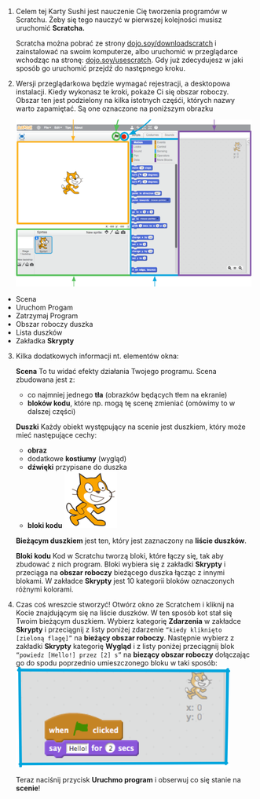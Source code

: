 1. Celem tej Karty Sushi jest nauczenie Cię tworzenia programów w Scratchu. Żeby się tego nauczyć w pierwszej kolejności musisz uruchomić **Scratcha.**

   Scratcha można pobrać ze strony [dojo.soy/downloadscratch](dojo.soy/downloadscratch) i zainstalować  na swoim komputerze, albo uruchomić w przeglądarce wchodząc na stronę: [dojo.soy/usescratch](dojo.soy/usescratch). Gdy już zdecydujesz w jaki sposób go uruchomić przejdź do następnego kroku.

2. Wersji przeglądarkowa będzie wymagać rejestracji, a desktopowa instalacji. Kiedy wykonasz te kroki, pokaże Ci się obszar roboczy.
   Obszar ten jest podzielony na kilka istotnych częśći, których nazwy warto zapamiętać. Są one oznaczone na poniższym obrazku

   ![](assets/setup1.png)

* Scena
* Uruchom Progam
* Zatrzymaj Program
* Obszar roboczy duszka
* Lista duszków
* Zakładka **Skrypty**

3. Kilka dodatkowych informacji nt. elementów okna:

    **Scena**
    To tu widać efekty działania Twojego programu. Scena zbudowana jest z: 
    * co najmniej jednego **tła** \(obrazków będących tłem na ekranie\)
    * **bloków kodu**, które np. mogą tę scenę zmieniać \(omówimy to w dalszej części\)
    
    **Duszki**
    Każdy obiekt występujący na scenie jest duszkiem, który może mieć następujące cechy:
    * **obraz**
    * dodatkowe **kostiumy** \(wygląd\)
    * **dźwięki** przypisane do duszka
    * **bloki kodu** ![](assets/setup2.png)

    **Bieżącym duszkiem** jest ten, który jest zaznaczony na **liście duszków**.

    **Bloki kodu**
    Kod w Scratchu tworzą bloki, które łączy się,  tak aby zbudować z nich program. Bloki wybiera się z zakładki **Skrypty** i przeciąga na **obszar roboczy** bieżącego duszka łącząc z innymi blokami.
    W zakładce **Skrypty** jest 10 kategorii bloków oznaczonych różnymi kolorami.

4. Czas coś wreszcie stworzyć! Otwórz okno ze Scratchem i kliknij na Kocie znajdującym się na liście duszków. W ten sposób kot stał się Twoim bieżącym duszkiem. 
    Wybierz kategorię **Zdarzenia** w zakładce **Skrypty** i przeciągnij z listy poniżej zdarzenie `“kiedy kliknięto [zieloną flagę]”` na **bieżący obszar roboczy**.
    Następnie wybierz z zakładki **Skrypty** kategorię **Wygląd** i z listy poniżej przeciągnij blok `“powiedz [Hello!] przez [2] s”` na **biezący obszar roboczy** dołączając go do spodu poprzednio umieszczonego bloku w taki sposób: ![](assets/setup3.png)

    Teraz naciśnij przycisk **Uruchmo program** i obserwuj co się stanie na **scenie**!
